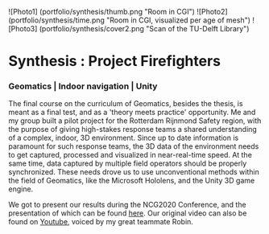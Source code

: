 ![Photo1] (portfolio/synthesis/thumb.png "Room in CGI") 
![Photo2] (portfolio/synthesis/time.png "Room in CGI, visualized per age of mesh")
![Photo3] (portfolio/synthesis/cover2.png "Scan of the TU-Delft Library")
<!-- Add a video perhaps? -->

# Synthesis : Project Firefighters

### Geomatics | Indoor navigation | Unity

The final course on the curriculum of Geomatics, besides the thesis, is meant as a final test, and as a 'theory meets practice' opportunity. Me and my group built a pilot project for the Rotterdam Rijnmond Safety region, with the purpose of giving high-stakes response teams a shared understanding of a complex, indoor, 3D environment. Since up to date information is paramount for such response teams, the 3D data of the environment needs to get captured, processed and visualized in near-real-time speed. At the same time, data captured by multiple field operators should be properly synchronized. These needs drove us to use unconventional methods within the field of Geomatics, like the Microsoft Hololens, and the Unity 3D game engine. 

We got to present our results during the NCG2020 Conference, and the presentation of which can be found [here][1]. Our original video can also be found on [Youtube][2], voiced by my great teammate Robin. 

[1]: <http://josfeenstra.nl> "TODO"
[2]: <https://www.youtube.com/watch?v=aIgyaQluj_I> "Firefighting Strategy"
